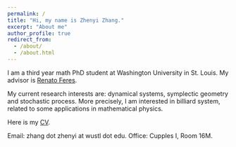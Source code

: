 ```yaml
---
permalink: /
title: "Hi, my name is Zhenyi Zhang."
excerpt: "About me"
author_profile: true
redirect_from: 
  - /about/
  - /about.html
---
```


I am a third year math PhD student at Washington University in St. Louis. My advisor is [Renato Feres](https://www.math.wustl.edu/~feres/).

My current research interests are: dynamical systems, symplectic geometry and stochastic process. More precisely, I am interested in billiard system, related to some applications in mathematical physics.

Here is my [CV](https://gowustl-my.sharepoint.com/:w:/g/personal/zhang_zhenyi_wustl_edu/EQhpoHTIbwBCu_99NNBJ5jsBotxmm7aS8BR5hMGIHbjFtg?e=M7DsVp).

Email: zhang dot zhenyi at wustl dot edu.
Office:  Cupples I, Room 16M.
